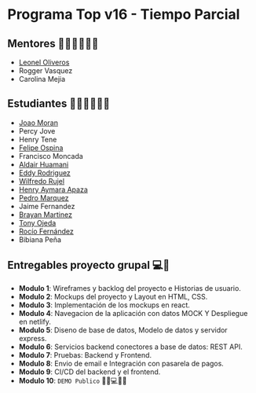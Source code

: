 # Programa Top v16 - Tiempo Parcial

## Mentores 👩🏻‍🏫👨🏼‍🏫

- [Leonel Oliveros](profiles/leonel-oliveros.md)
- Rogger Vasquez
- Carolina Mejia

## Estudiantes 👩🏻‍💻🧑🏼‍💻

- [Joao Moran](profiles/joao-moran.md)
- Percy Jove
- Henry Tene
- [Felipe Ospina](profiles/felipe-ospina.md)
- Francisco Moncada
- [Aldair Huamani](profiles/aldair-huamani.md)
- [Eddy Rodriguez](profiles/eddy-rodriguez.md)
- [Wilfredo Rujel](profiles/wilfredo-rujel.md)
- [Henry Aymara Apaza](profiles/henry-aymara.md)
- [Pedro Marquez](profiles/pedro-marquez.md)
- Jaime Fernandez
- [Brayan Martinez](profiles/brayan-martinez.md)
- [Tony Ojeda](profiles/tony-ojeda.md)
- [Rocío Fernández](profiles/rocio-fernandez.md)
- Bibiana Peña

## Entregables proyecto grupal 💻🤝

- **Modulo 1**: Wireframes y backlog del proyecto e Historias de usuario.
- **Modulo 2**: Mockups del proyecto y Layout en HTML, CSS.
- **Modulo 3**: Implementación de los mockups en react.
- **Modulo 4**: Navegacion de la aplicación con datos MOCK Y Despliegue en netlify.
- **Modulo 5**: Diseno de base de datos, Modelo de datos y servidor express.
- **Modulo 6**: Servicios backend conectores a base de datos: REST API.
- **Modulo 7**: Pruebas: Backend y Frontend.
- **Modulo 8**: Envio de email e Integración con pasarela de pagos.
- **Modulo 9**: CI/CD del backend y el frontend.
- **Modulo 10**: `DEMO Publico` 🎊🎉💻🎊🎉
